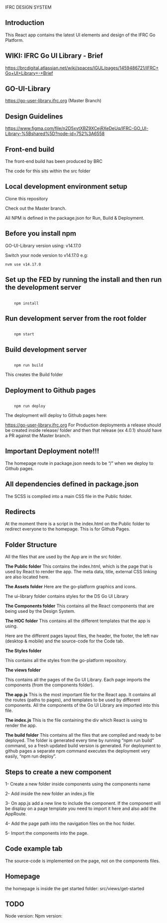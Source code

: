 IFRC DESIGN SYSTEM 

## Introduction 
This React app contains the latest UI elements and design of the IFRC Go Platform. 

## WIKI: IFRC Go UI Library - Brief
https://brcdigital.atlassian.net/wiki/spaces/IGUL/pages/1459486721/IFRC+Go+UI+Library+-+Brief

## GO-UI-Library
https://go-user-library.ifrc.org (Master Branch)

## Design Guidelines
https://www.figma.com/file/n2D5xvtXBZ9XCejRXeDeUq/IFRC-GO_UI-Library-%5Bshared%5D?node-id=752%3A6558

## Front-end build 
The front-end build has been produced by BRC 

The code for this sits within the src folder
  
## Local development environment setup 
Clone this repository 

Check out the Master branch. 

All NPM is defined in the package.json for Run, Build & Deployment. 

## Before you install npm
GO-UI-Library version using: v14.17.0

Switch your node version to v14.17.0 e.g: 
``` 
nvm use v14.17.0
``` 
## Set up the FED by running the install and then run the development server  
``` 

    npm install 

``` 

  

## Run development server from the root folder 
``` 

    npm start 

``` 
  

## Build development server 
``` 

    npm run build 

``` 
This creates the Build folder 


## Deployment to Github pages
``` 

    npm run deploy 

```   
The deployment will deploy to Github pages here: 

https://go-user-library.ifrc.org
For Production deployments a release should be created inside release/ folder and then that release (ex 4.0.1) should have a PR against the Master branch.  

## Important Deployment note!!! 
The homepage route in package.json needs to be “/” when we deploy to Github pages.    

## All dependencies defined in package.json  
The SCSS is compiled into a main CSS file in the Public folder. 
  
## Redirects 
At the moment there is a script in the index.html on the Public folder to redirect everyone to the homepage. This is for Github Pages. 

## Folder Structure 
All the files that are used by the App are in the src folder. 


**The Public folder** 
This contains the index.html, which is the page that is used by React to render the app. The meta data, title, external CSS linking are also located here. 


**The Assets folder** 
Here are the go-platform graphics and icons. 

The ui-library folder contains styles for the DS Go UI Library 


**The Components folder** 
This contains all the React components that are being used by the Design System. 
 

**The HOC folder** 
This contains all the different templates that the app is using. 

Here are the different pages layout files, the header, the footer, the left nav (desktop & mobile) and the source-code for the Code tab.  


**The Styles folder** 

This contains all the styles from the go-platform repository. 
 

**The views folder** 

This contains all the pages of the Go UI Library. Each page imports the components (from the components folder). 

   
**The app.js** 
This is the most important file for the React app. It contains all the routes (paths to pages), and templates to be used by different components. All the components of the Go UI Library are imported into this file. 


**The index.js** 
This is the file containing the div which React is using to render the app.  

   
**The build folder** 
This contains all the files that are compiled and ready to be deployed. The folder is generated every time by running “npm run build” command, so a fresh updated build version is generated. For deployment to github pages a separate npm command executes the deployment very easily, “npm run deploy”. 
  

## Steps to create a new component 
1- Create a new folder inside components using the components name 

2- Add inside the new folder an index.js file 

3- On app.js add a new line to include the component. If the component will be display on a page template you need to import it here and also add the AppRoute. 

4- Add the page path into the navigation files on the hoc folder. 

5- Import the components into the page.  

## Code example tab 
The source-code is implemented on the page, not on the components files. 

## Homepage
the homepage is inside the get started folder: src/views/get-started

## TODO
Node version:
Npm version: 
